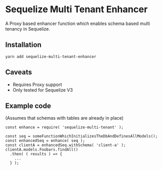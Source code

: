 # Sequelize Multi Tenant Enhancer

A Proxy based enhancer function which enables schema based multi tenancy in Sequelize.

## Installation

```
yarn add sequelize-multi-tenant-enhancer
```

## Caveats

* Requires Proxy support
* Only tested for Sequelize V3

## Example code

(Assumes that schemas with tables are already in place)

```
const enhance = require( 'sequelize-multi-tenant' );

const seq = someFunctionWhichInitializesTheDbAndDefinesAllModels();
const enhancedSeq = enhance( seq );
const clientA = enhancedSeq.withSchema( 'client-a' );
clientA.models.Foobars.findAll()
  .then( ( results ) => {
    ...
  } );
```

